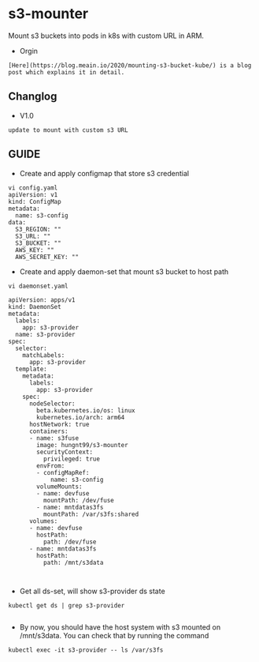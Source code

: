 # s3-mounter

Mount s3 buckets into pods in k8s with custom URL in ARM.
- Orgin
```
[Here](https://blog.meain.io/2020/mounting-s3-bucket-kube/) is a blog post which explains it in detail.
```

## Changlog

- V1.0 
```
update to mount with custom s3 URL
```

## GUIDE

- Create and apply configmap that store s3 credential
```
vi config.yaml
apiVersion: v1
kind: ConfigMap
metadata:
  name: s3-config
data:
  S3_REGION: ""
  S3_URL: ""
  S3_BUCKET: ""
  AWS_KEY: ""
  AWS_SECRET_KEY: ""
```

- Create and apply daemon-set that mount s3 bucket to host path
```
vi daemonset.yaml

apiVersion: apps/v1
kind: DaemonSet
metadata:
  labels:
    app: s3-provider
  name: s3-provider
spec:
  selector:
    matchLabels:
      app: s3-provider
  template:
    metadata:
      labels:
        app: s3-provider
    spec:
      nodeSelector:
        beta.kubernetes.io/os: linux
        kubernetes.io/arch: arm64
      hostNetwork: true
      containers:
      - name: s3fuse
        image: hungnt99/s3-mounter
        securityContext:
          privileged: true
        envFrom:
        - configMapRef:
            name: s3-config
        volumeMounts:
        - name: devfuse
          mountPath: /dev/fuse
        - name: mntdatas3fs
          mountPath: /var/s3fs:shared
      volumes:
      - name: devfuse
        hostPath:
          path: /dev/fuse
      - name: mntdatas3fs
        hostPath:
          path: /mnt/s3data



```

- Get all ds-set, will show s3-provider ds state
```
kubectl get ds | grep s3-provider


```
- By now, you should have the host system with s3 mounted on /mnt/s3data. You can check that by running the command 
```
kubectl exec -it s3-provider -- ls /var/s3fs
```

